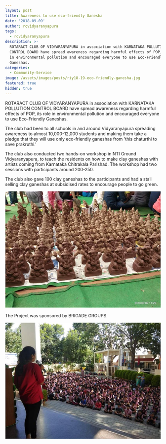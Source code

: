 ```yaml
---
layout: post
title: Awareness to use eco-friendly Ganesha
date: '2018-09-09'
author: rcvidyaranyapura
tags:
  - rcvidyaranyapura
description: >-
  ROTARACT CLUB OF VIDYARANYAPURA in association with KARNATAKA POLLUTION
  CONTROL BOARD have spread awareness regarding harmful effects of POP, its role
  in environmental pollution and encouraged everyone to use Eco-Friendly
  Ganeshas.
categories:
  - Community-Service
image: /assets/images/posts/riy18-19-eco-friendly-ganesha.jpg
featured: true
hidden: true
---
```

ROTARACT CLUB OF VIDYARANYAPURA  in association with KARNATAKA POLLUTION CONTROL  BOARD have spread awareness regarding harmful effects of POP, its role in environmental pollution and encouraged everyone to use Eco-Friendly Ganeshas.

The club had been to all schools in and around Vidyaranyapura spreading awareness to almost 10,000-12,000 students and making them take a pledge that they will use only eco-friendly ganeshas from 'this chaturthi to save prakruthi.'

The club also conducted two hands-on workshop in NTI Ground Vidyaranyapura, to teach the residents on how to make clay ganeshas with artists coming from Karnataka Chitrakala Parishad. The workshop had two sessions with participants around 200-250. 

The club also gave 100 clay ganeshas to the participants and had a stall selling clay ganeshas at subsidised rates to encourage people to go green. 

![Awareness to use eco-friendly Ganesha](/assets/images/posts/riy18-19-eco-friendly-ganesha3.jpg)

The Project was sponsored by BRIGADE GROUPS.

![Awareness to use eco-friendly Ganesha](/assets/images/posts/riy18-19-eco-friendly-ganesha2.jpg)
